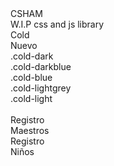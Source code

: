 <link rel="stylesheet" href="css/style.css">

<div class="main col sc">
    <div class="fullW ham-title cold-dark">
        <label>CSHAM</label>
        <div class="ham-subtitle cold-darkblue">W.I.P css and js library</div>
    </div>
    <div class="fullW row wp cc">
        <div class="maxW350 fullW ham-title cold-light">Cold
            <div class="ham-subtitle cold-blue">Nuevo</div>
        </div>
        <div class="fullW maxW350">
        <div class="maxW350 fullW ham-btn cold-dark pdgV20">.cold-dark</div>
        <div class="maxW350 fullW ham-btn cold-darkblue pdgV40">.cold-darkblue</div>
        <div class="maxW350 fullW ham-btn cold-blue pdgV20">.cold-blue</div>
        <div class="maxW350 fullW ham-btn cold-lightgrey pdgV10">.cold-lightgrey</div>
        <div class="maxW350 fullW ham-btn cold-light">.cold-light</div>
        </div>
        <br>
        <div class="maxW350 fullW ham-title cold-dark">
            <label>Registro</label>
            <div class="ham-subtitle cold-darkblue tas">Maestros</div>
        </div>
        <div class="maxW350 fullW ham-title cold-lightgrey">
            <label>Registro</label>
            <div class="ham-subtitle cold-blue tas">Niños</div>
        </div>
    </div>
</div>
